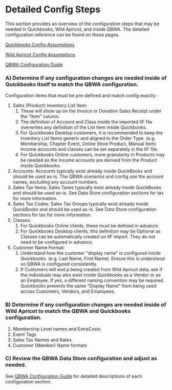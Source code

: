 # Detailed Config Steps

This section provides an overview of the configuration steps that may be needed in Quickbooks, Wild Apricot, and inside QBWA.  The detailed configuration reference can be found on these pages.

[Quickbooks Config Assumptions](../qbwa-config-reference/quickbooks-config-assumptions.md)

[Wild Apricot Config Assumptions](../qbwa-config-reference/wild-apricot-config-assumptions.md)

[QBWA Configuration Guide](../qbwa-config-reference/waqm-configuration-guide.md)

### A) Determine if any configuration changes are needed inside of Quickbooks itself to match the QBWA configuration. &#x20;

Configuration items that must be pre-defined and match config exactly:&#x20;

1. Sales (Product) Inventory List Item:
   1. These will show up on the Invoice or Donation Sales Receipt under the “Item” column.
   2. The definition of Account and Class inside the imported IIF file overwrites any definition of the List Item inside Quickbooks.&#x20;
   3. For Quickbooks Desktop customers, it is recommended to keep the Inventory List Items generic and aligned to the Order Type. (e.g. Membership, Chapter Event, Online Store Product, Manual Item) Income accounts and classes can be set separately in the IIF file.
   4. For Quickbooks Online customers, more granularity in Products may be needed as the Income accounts are derived from the Product inside Quickbooks.
2. Accounts: Accounts typically exist already inside QuickBooks and should be used as-is. The QBWA scenarios and config use the account names, excluding any account numbers.&#x20;
3. Sales Tax Items: Sales Taxes typically exist already inside QuickBooks and should be used as-is. See Data Store configuration sections for tax for more information.&#x20;
4. Sales Tax Codes: Sales Tax Groups typically exist already inside QuickBooks and should be used as-is. See Data Store configuration sections for tax for more information.&#x20;
5. Classes:
   1. For Quickbooks Online clients, these must be defined in advance.
   2. For Quickbooks Desktop clients, this definition may be Optional as Classes can be automatically created on IIF import. They do not need to be configured in advance. &#x20;
6. Customer Name Format: &#x20;
   1. Understand how the customer "display name" is configured inside Quickbooks.   (e.g. Last Name, First Name).   Ensure this is understood so QBWA is configured consistently.
   2. If Customers will end p being created from Wild Apricot data, ask if the individuals may also exist inside Quickbooks as a Vendor or as an Employee.   If yes, a different naming convention may be required.  Quickbooks prevents the same "Display Name" from being used across Customers, Vendors, and Employees.

### B) Determine if any configuration changes are needed inside of Wild Apricot to match the QBWA and Quickbooks configuration. &#x20;

1. Membership Level names and ExtraCosts&#x20;
2. Event Tags&#x20;
3. Sales Tax Names and Rates&#x20;
4. Customer (Member) Name formats

### C) Review the QBWA Data Store configuration and adjust as needed.&#x20;

See [QBWA Configuration Guide](../qbwa-config-reference/waqm-configuration-guide.md) for detailed descriptions of each configuration section.
